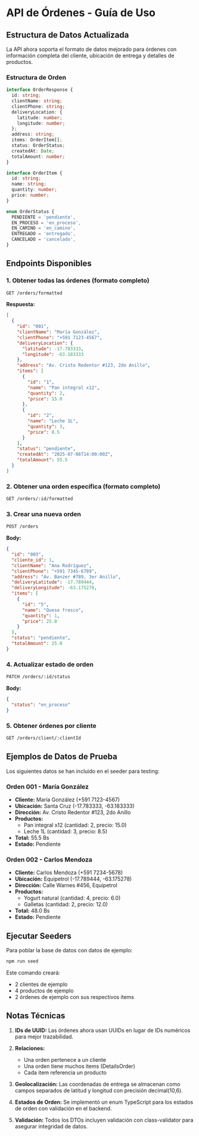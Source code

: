 # API de Órdenes - Guía de Uso

## Estructura de Datos Actualizada

La API ahora soporta el formato de datos mejorado para órdenes con información completa del cliente, ubicación de entrega y detalles de productos.

### Estructura de Orden

```typescript
interface OrderResponse {
  id: string;
  clientName: string;
  clientPhone: string;
  deliveryLocation: {
    latitude: number;
    longitude: number;
  };
  address: string;
  items: OrderItem[];
  status: OrderStatus;
  createdAt: Date;
  totalAmount: number;
}

interface OrderItem {
  id: string;
  name: string;
  quantity: number;
  price: number;
}

enum OrderStatus {
  PENDIENTE = 'pendiente',
  EN_PROCESO = 'en_proceso',
  EN_CAMINO = 'en_camino',
  ENTREGADO = 'entregado',
  CANCELADO = 'cancelado',
}
```

## Endpoints Disponibles

### 1. Obtener todas las órdenes (formato completo)

```bash
GET /orders/formatted
```

**Respuesta:**

```json
[
  {
    "id": "001",
    "clientName": "María González",
    "clientPhone": "+591 7123-4567",
    "deliveryLocation": {
      "latitude": -17.783333,
      "longitude": -63.183333
    },
    "address": "Av. Cristo Redentor #123, 2do Anillo",
    "items": [
      {
        "id": "1",
        "name": "Pan integral x12",
        "quantity": 2,
        "price": 15.0
      },
      {
        "id": "2",
        "name": "Leche 1L",
        "quantity": 3,
        "price": 8.5
      }
    ],
    "status": "pendiente",
    "createdAt": "2025-07-06T14:00:00Z",
    "totalAmount": 55.5
  }
]
```

### 2. Obtener una orden específica (formato completo)

```bash
GET /orders/:id/formatted
```

### 3. Crear una nueva orden

```bash
POST /orders
```

**Body:**

```json
{
  "id": "003",
  "cliente_id": 1,
  "clientName": "Ana Rodríguez",
  "clientPhone": "+591 7345-6789",
  "address": "Av. Banzer #789, 3er Anillo",
  "deliveryLatitude": -17.789444,
  "deliveryLongitude": -63.175278,
  "items": [
    {
      "id": "5",
      "name": "Queso fresco",
      "quantity": 1,
      "price": 25.0
    }
  ],
  "status": "pendiente",
  "totalAmount": 25.0
}
```

### 4. Actualizar estado de orden

```bash
PATCH /orders/:id/status
```

**Body:**

```json
{
  "status": "en_proceso"
}
```

### 5. Obtener órdenes por cliente

```bash
GET /orders/client/:clientId
```

## Ejemplos de Datos de Prueba

Los siguientes datos se han incluido en el seeder para testing:

### Orden 001 - María González

- **Cliente:** María González (+591 7123-4567)
- **Ubicación:** Santa Cruz (-17.783333, -63.183333)
- **Dirección:** Av. Cristo Redentor #123, 2do Anillo
- **Productos:**
  - Pan integral x12 (cantidad: 2, precio: 15.0)
  - Leche 1L (cantidad: 3, precio: 8.5)
- **Total:** 55.5 Bs
- **Estado:** Pendiente

### Orden 002 - Carlos Mendoza

- **Cliente:** Carlos Mendoza (+591 7234-5678)
- **Ubicación:** Equipetrol (-17.789444, -63.175278)
- **Dirección:** Calle Warnes #456, Equipetrol
- **Productos:**
  - Yogurt natural (cantidad: 4, precio: 6.0)
  - Galletas (cantidad: 2, precio: 12.0)
- **Total:** 48.0 Bs
- **Estado:** Pendiente

## Ejecutar Seeders

Para poblar la base de datos con datos de ejemplo:

```bash
npm run seed
```

Este comando creará:

- 2 clientes de ejemplo
- 4 productos de ejemplo
- 2 órdenes de ejemplo con sus respectivos items

## Notas Técnicas

1. **IDs de UUID:** Las órdenes ahora usan UUIDs en lugar de IDs numéricos para mejor trazabilidad.

2. **Relaciones:**

   - Una orden pertenece a un cliente
   - Una orden tiene muchos items (DetailsOrder)
   - Cada item referencia un producto

3. **Geolocalización:** Las coordenadas de entrega se almacenan como campos separados de latitud y longitud con precisión decimal(10,6).

4. **Estados de Orden:** Se implementó un enum TypeScript para los estados de orden con validación en el backend.

5. **Validación:** Todos los DTOs incluyen validación con class-validator para asegurar integridad de datos.
